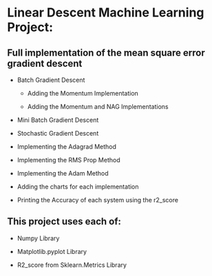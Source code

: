 # Linear Descent Machine Learning Project:

## Full implementation of the mean square error gradient descent

* Batch Gradient Descent

  * Adding the Momentum Implementation
    
  * Adding the Momentum and NAG Implementations
    

* Mini Batch Gradient Descent

* Stochastic Gradient Descent

* Implementing the Adagrad Method

* Implementing the RMS Prop Method

* Implementing the Adam Method

* Adding the charts for each implementation

* Printing the Accuracy of each system using the r2_score

## This project uses each of: 
* Numpy Library

* Matplotlib.pyplot Library

* R2_score from Sklearn.Metrics Library